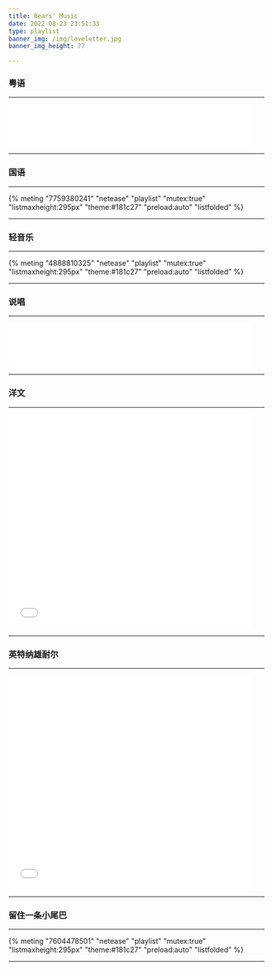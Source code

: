 ```yaml
---
title: Bears' Music
date: 2022-08-23 23:51:33
type: playlist
banner_img: /img/loveletter.jpg
banner_img_height: 77

---
```


### 粤语

---

<iframe frameborder="no" border="0" marginwidth="0" marginheight="0" width=94% height=82 src="//music.163.com/outchain/player?type=2&id=1833428779&auto=1&height=66"></iframe>

---

### 国语

---

{% meting "7759380241" "netease" "playlist" "mutex:true" "listmaxheight:295px" "theme:#181c27" "preload:auto" "listfolded" %}

---

### 轻音乐

---

{% meting "4888810325" "netease" "playlist" "mutex:true" "listmaxheight:295px" "theme:#181c27" "preload:auto" "listfolded" %}

---

### 说唱

---

<iframe frameborder="no" border="0" marginwidth="0" marginheight="0" width=94% height=86 src="//music.163.com/outchain/player?type=2&id=2015416712&auto=1&height=66"></iframe>

---

### 洋文

---

<iframe frameborder="no" border="0" marginwidth="0" marginheight="0" width=94% height=420 src="//music.163.com/outchain/player?type=0&id=2726048777&auto=1&height=430"></iframe>

---

### 英特纳雄耐尔

---

<iframe frameborder="no" border="0" marginwidth="0" marginheight="0" width=94% height=420 src="//music.163.com/outchain/player?type=0&id=5022103740&auto=1&height=430"></iframe>

---

### 留住一条小尾巴

---

{% meting "7604478501" "netease" "playlist" "mutex:true" "listmaxheight:295px" "theme:#181c27" "preload:auto" "listfolded" %}

---

